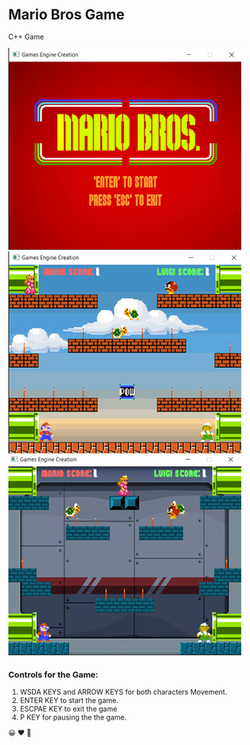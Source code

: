 # Mario Bros Game
 C++ Game 

![Image of marion](https://github.com/HaroonNasir786/MarioBaseProject/blob/main/1.png)
![Image of marion](https://github.com/HaroonNasir786/MarioBaseProject/blob/main/2.png)
![Image of marion](https://github.com/HaroonNasir786/MarioBaseProject/blob/main/3.png)

### Controls for the Game:
1. WSDA KEYS and ARROW KEYS for both characters Movement.
2. ENTER KEY  to start the game.
3. ESCPAE KEY to exit the game
4. P KEY  for pausing the the game. 

:grinning: 	:heart:  :speak_no_evil:
